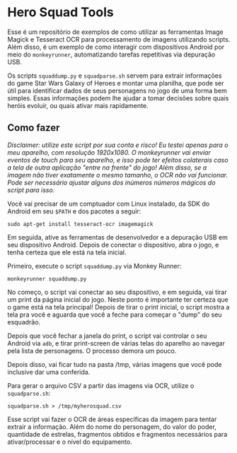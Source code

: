 # Hero Squad Tools

Esse é um repositório de exemplos de como utilizar as ferramentas
Image Magick e Tesseract OCR para processamento de imagens
utilizando scripts. Além disso, é um exemplo de como interagir
com dispositivos Android por meio do `monkeyrunner`, automatizando
tarefas repetitivas via depuração USB.

Os scripts `squaddump.py` e `squadparse.sh` servem para extrair informações
do game Star Wars Galaxy of Heroes e montar uma planilha,
que pode ser útil para identificar dados de seus personagens no jogo
de uma forma bem simples.
Essas informações podem lhe ajudar a tomar decisões sobre quais heróis evoluir,
ou quais ativar mais rapidamente.

## Como fazer

*Disclaimer: utilize este script por sua conta e risco! Eu testei
apenas para o meu aparelho, com resolução 1920x1080.
O monkeyrunner vai enviar eventos de touch para seu aparelho,
e isso pode ter efeitos colaterais caso a tela de outra aplicação
"entre na frente" do jogo! Além disso, se a imagem não tiver exatamente
o mesmo tamanho, o OCR não vai funcionar. Pode ser necessário ajustar
alguns dos inúmeros números mágicos do script para isso.*

Você vai precisar de um comptuador com Linux instalado,
da SDK do Android em seu `$PATH` e dos pacotes a seguir:

	sudo apt-get install tesseract-ocr imagemagick

Em seguida, ative as ferramentas de desenvolvedor e a depuração USB
em seu dispositivo Android. Depois de conectar o dispositivo, abra o jogo,
e tenha certeza que ele está na tela inicial.

Primeiro, execute o script `squaddump.py` via Monkey Runner:

	monkeyrunner squaddump.py

No começo, o script vai conectar ao seu dispositivo, e em seguida,
vai tirar um print da página inicial do jogo. Neste ponto é importante
ter certeza que o game está na tela principal!
Depois de tirar o print inicial, o script mostra a tela pra você e
aguarda que você a feche para começar o "dump" do seu esquadrão.

Depois que você fechar a janela do print, o script vai controlar o seu Android
via `adb`, e tirar print-screen de várias telas do aparelho ao navegar pela
lista de personagens. O processo demora um pouco.

Depois disso, vai ficar tudo na pasta /tmp, várias imagens que você pode
inclusive dar uma conferida.

Para gerar o arquivo CSV a partir das imagens via OCR, utilize o `squadparse.sh`:

	squadparse.sh > /tmp/myherosquad.csv

Esse script vai fazer o OCR de áreas específicas da imagem para tentar extrair
a informação. Além do nome do personagem, do valor do poder, quantidade de
estrelas, fragmentos obtidos e fragmentos necessários para ativar/processar
e o nível do equipamento.
